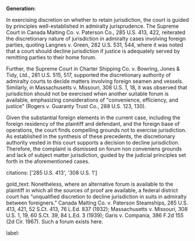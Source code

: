 **Generation:**

In exercising discretion on whether to retain jurisdiction, the court is guided by principles well-established in admiralty jurisprudence. The Supreme Court in Canada Malting Co. v. Paterson Co., 285 U.S. 413, 422, reiterated the discretionary nature of jurisdiction in admiralty cases involving foreign parties, quoting Langnes v. Green, 282 U.S. 531, 544, where it was noted that a court should decline jurisdiction if justice is adequately served by remitting parties to their home forum.

Further, the Supreme Court in Charter Shipping Co. v. Bowring, Jones & Tidy, Ltd., 281 U.S. 515, 517, supported the discretionary authority of admiralty courts to decide matters involving foreign seamen and vessels. Similarly, in Massachusetts v. Missouri, 308 U.S. 1, 18, it was observed that jurisdiction should not be exercised when another suitable forum is available, emphasizing considerations of "convenience, efficiency, and justice" (Rogers v. Guaranty Trust Co., 288 U.S. 123, 130).

Given the substantial foreign elements in the current case, including the foreign residency of the plaintiff and defendant, and the foreign base of operations, the court finds compelling grounds not to exercise jurisdiction. As established in the synthesis of these precedents, the discretionary authority vested in this court supports a decision to decline jurisdiction. Therefore, the complaint is dismissed on forum non conveniens grounds and lack of subject matter jurisdiction, guided by the judicial principles set forth in the aforementioned cases.

citations: ['285 U.S. 413', '308 U.S. 1']

gold_text: Nonetheless, where an alternative forum is available to the plaintiff in which all the sources of proof are available, a federal district court has “unqualified discretion to decline jurisdiction in suits in admiralty between foreigners.” Canada Malting Co. v. Paterson Steamships, 285 U.S. 413, 421, 52 S.Ct. 413, 76 L.Ed. 837 (1932); Massachusetts v. Missouri, 308 U.S. 1, 19, 60 S.Ct. 39, 84 L.Ed. 3 (1939); Garis v. Compania, 386 F.2d 155 (2d Cir. 1967). Such a forum exists here.

label: 